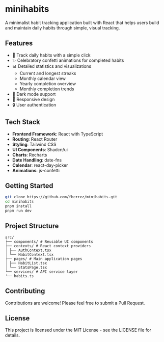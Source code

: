 # minihabits

A minimalist habit tracking application built with React that helps users build and maintain daily habits through simple, visual tracking.

## Features

- 🎯 Track daily habits with a simple click
- ✨ Celebratory confetti animations for completed habits
- 📊 Detailed statistics and visualizations
  - Current and longest streaks
  - Monthly calendar view
  - Yearly completion overview
  - Monthly completion trends
- 🌙 Dark mode support
- 📱 Responsive design
- 🔒 User authentication

## Tech Stack

- **Frontend Framework**: React with TypeScript
- **Routing**: React Router
- **Styling**: Tailwind CSS
- **UI Components**: Shadcn/ui
- **Charts**: Recharts
- **Date Handling**: date-fns
- **Calendar**: react-day-picker
- **Animations**: js-confetti

## Getting Started

```bash
git clone https://github.com/fberrez/minihabits.git
cd minihabits
pnpm install
pnpm run dev
```

## Project Structure

```
src/
├── components/ # Reusable UI components
├── contexts/ # React context providers
│ ├── AuthContext.tsx
│ └── HabitContext.tsx
├── pages/ # Main application pages
│ ├── HabitList.tsx
│ └── StatsPage.tsx
└── services/ # API service layer
└── habits.ts
```

## Contributing

Contributions are welcome! Please feel free to submit a Pull Request.

## License

This project is licensed under the MIT License - see the LICENSE file for details.